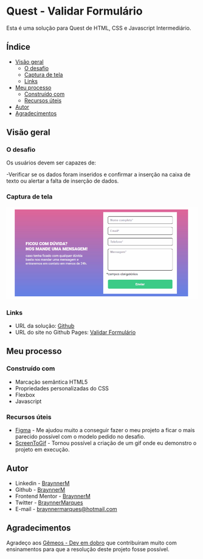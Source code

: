 # Quest - Validar Formulário

Esta é uma solução para Quest de HTML, CSS e Javascript Intermediário.

## Índice

- [Visão geral](#visão-geral)
  - [O desafio](#o-desafio)
  - [Captura de tela](#captura-de-tela)
  - [Links](#links)
- [Meu processo](#meu-processo)
  - [Construído com](#construído-com)   
  - [Recursos úteis](#recursos-úteis)
- [Autor](#autor)
- [Agradecimentos](#agradecimentos)

## Visão geral

### O desafio

Os usuários devem ser capazes de:

-Verificar se os dados foram inseridos e confirmar a inserção na caixa de texto ou alertar a falta de inserção de dados.


### Captura de tela

![](./src/image/captura-de-tela.gif)

### Links

- URL da solução: [Github](https://github.com/BraynnerM/validar-formulario)
-  URL do site no Github Pages: [Validar Formulário](https://braynnerm.github.io/validar-formulario/)

## Meu processo

### Construído com

- Marcação semântica HTML5 
- Propriedades personalizadas do CSS
- Flexbox
- Javascript

### Recursos úteis

- [Figma](https://www.figma.com/) - Me ajudou muito a conseguir fazer o meu projeto a ficar o mais parecido possível com o modelo pedido no desafio.
- [ScreenToGif](https://www.screentogif.com/) - Tornou possível a criação de um gif onde eu demonstro o projeto em execução.

## Autor

- Linkedin - [BraynnerM](https://www.linkedin.com/in/braynner-marques-ribeiro-de-oliveira-88142b256/)
- Github - [BraynnerM](https://github.com/BraynnerM)
- Frontend Mentor - [BraynnerM](https://www.frontendmentor.io/profile/BraynnerM)
- Twitter - [BraynnerMarques](https://twitter.com/BraynnerMarques)
- E-mail - [braynnermarques@hotmail.com](mailto:braynnermarques@hotmail.com)



## Agradecimentos

Agradeço aos [Gêmeos - Dev em dobro](https://www.instagram.com/devemdobro/) que contribuiram muito com ensinamentos para que a resolução deste projeto fosse possível.
